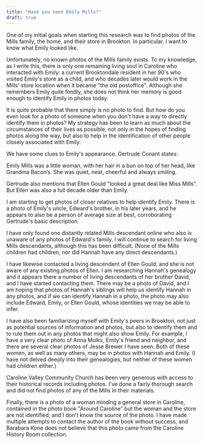 ```yaml
---
title: "Have you seen Emily Mills?"
draft: true
---
```


One of my initial goals when starting this research was to find photos of the Mills family, the home, and their store in Brookton. In particular, I want to know what Emily looked like.

Unfortunately, no known photos of the Mills family exists. To my knowledge, as I write this, there is only one remaining living soul in Caroline who interacted with Emily: a current Brooktondale resident in her 90's who visited Emily's store as a child, and who decades later would work in the Mills' store location when it became "the old postoffice". Although she remembers Emily quite fondly, she does not think her memory is good enough to identify Emily in photos today.

It is quite probable that there simply is no photo to find. But how do you even look for a photo of someone when you don't have a way to directly identify them in photos? My strategy has been to learn as much about the circumstances of their lives as possible, not only in the hopes of finding photos along the way, but also to help in the identification of other people closely associated with Emily.

We have some clues to Emily's appearance. Gertrude Conant states:

Emily Mills was a little woman, with her hair in a bun on top of her head, like Grandma Bacon’s. She was quiet, neat, cheerful and always smiling.

Gertrude also mentions that Ellen Gould "looked a great deal like Miss Mills". But Ellen was also a full decade older than Emily.

I am starting to get photos of closer relatives to help identify Emily. There is a photo of Emily's uncle, Edward's brother, in his later years, and he appears to also be a person of average size at best, corroborating Gertrude's basic description.

I have only found one distantly related Mills descendant online who also is unaware of any photos of Edward's family. I will continue to search for living Mills descendants, although this has been difficult. (None of the Mills children had children, nor did Hannah have any direct descendants.)

I have likewise contacted a living descendent of Ellen Gould, and she is not aware of any existing photos of Ellen. I am researching Hannah's genealogy and it appears there a number of living descendants of her brother David, and I have started contacting them. There may be a photo of David, and I am hoping that photos of Hannah's siblings will help us identify Hannah in any photos, and if we can identify Hannah in a photo, the photo may also include Edward, Emily, or Ellen Gould, whose identities we may be able to infer.

I have also been familiarizing myself with Emily's peers in Brookton, not just as potential sources of information and photos, but also to identify them and to rule them out in any photos that might also show Emily. For example, I have a very clear photo of Anna Mulks, Emily's friend and neighbor, and there are several clear photos of Jesse Brewer I have seen. Both of these women, as well as many others, may be in photos with Hannah and Emily. (I have not delved deeply into their genealogies, but neither of these women had children either.)

Caroline Valley Community Church has been very generous with access to their historical records including photos. I've done a fairly thorough search and did not find photos of any of the Mills in their materials.

Finally, there is a photo of a woman minding a general store in Caroline, contained in the photo book "Around Caroline" but the woman and the store are not identified, and I don't know the source of the photo. I have made multiple attempts to contact the author of the book without success, and Barabara Kone does not believe that this photo came from the Caroline History Room collection.


